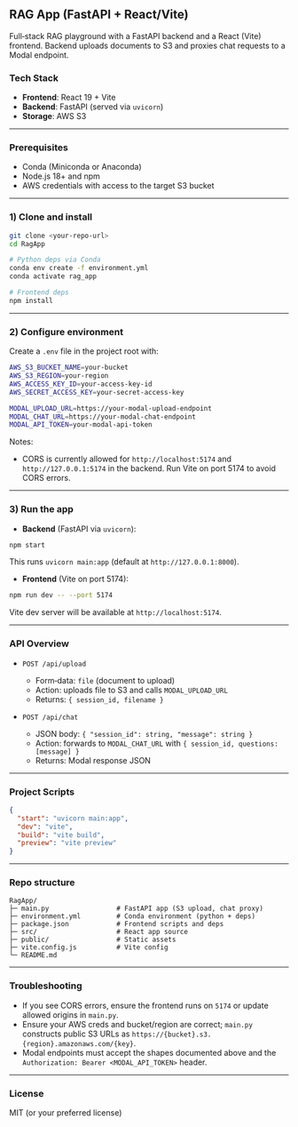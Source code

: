 ## RAG App (FastAPI + React/Vite)

Full‑stack RAG playground with a FastAPI backend and a React (Vite) frontend. Backend uploads documents to S3 and proxies chat requests to a Modal endpoint.

### Tech Stack
- **Frontend**: React 19 + Vite
- **Backend**: FastAPI (served via `uvicorn`)
- **Storage**: AWS S3

---

### Prerequisites
- Conda (Miniconda or Anaconda)
- Node.js 18+ and npm
- AWS credentials with access to the target S3 bucket

---

### 1) Clone and install
```bash
git clone <your-repo-url>
cd RagApp

# Python deps via Conda
conda env create -f environment.yml
conda activate rag_app

# Frontend deps
npm install
```

---

### 2) Configure environment
Create a `.env` file in the project root with:
```bash
AWS_S3_BUCKET_NAME=your-bucket
AWS_S3_REGION=your-region
AWS_ACCESS_KEY_ID=your-access-key-id
AWS_SECRET_ACCESS_KEY=your-secret-access-key

MODAL_UPLOAD_URL=https://your-modal-upload-endpoint
MODAL_CHAT_URL=https://your-modal-chat-endpoint
MODAL_API_TOKEN=your-modal-api-token
```

Notes:
- CORS is currently allowed for `http://localhost:5174` and `http://127.0.0.1:5174` in the backend. Run Vite on port 5174 to avoid CORS errors.

---

### 3) Run the app
- **Backend** (FastAPI via `uvicorn`):
```bash
npm start
```
This runs `uvicorn main:app` (default at `http://127.0.0.1:8000`).

- **Frontend** (Vite on port 5174):
```bash
npm run dev -- --port 5174
```
Vite dev server will be available at `http://localhost:5174`.

---

### API Overview

- `POST /api/upload`
  - Form‑data: `file` (document to upload)
  - Action: uploads file to S3 and calls `MODAL_UPLOAD_URL`
  - Returns: `{ session_id, filename }`

- `POST /api/chat`
  - JSON body: `{ "session_id": string, "message": string }`
  - Action: forwards to `MODAL_CHAT_URL` with `{ session_id, questions: [message] }`
  - Returns: Modal response JSON

---

### Project Scripts
```json
{
  "start": "uvicorn main:app",
  "dev": "vite",
  "build": "vite build",
  "preview": "vite preview"
}
```

---

### Repo structure
```
RagApp/
├─ main.py                 # FastAPI app (S3 upload, chat proxy)
├─ environment.yml         # Conda environment (python + deps)
├─ package.json            # Frontend scripts and deps
├─ src/                    # React app source
├─ public/                 # Static assets
├─ vite.config.js          # Vite config
└─ README.md
```
 
---

### Troubleshooting
- If you see CORS errors, ensure the frontend runs on `5174` or update allowed origins in `main.py`.
- Ensure your AWS creds and bucket/region are correct; `main.py` constructs public S3 URLs as `https://{bucket}.s3.{region}.amazonaws.com/{key}`.
- Modal endpoints must accept the shapes documented above and the `Authorization: Bearer <MODAL_API_TOKEN>` header.

---

### License
MIT (or your preferred license)
